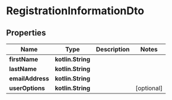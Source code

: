 
# RegistrationInformationDto

## Properties
Name | Type | Description | Notes
------------ | ------------- | ------------- | -------------
**firstName** | **kotlin.String** |  |
**lastName** | **kotlin.String** |  |
**emailAddress** | **kotlin.String** |  |
**userOptions** | **kotlin.String** |  |  [optional]
